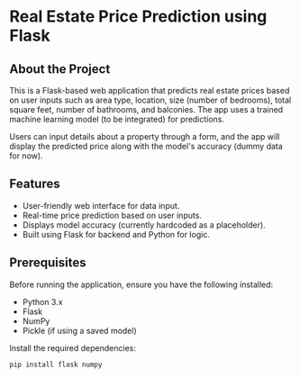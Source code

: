 # Real Estate Price Prediction using Flask
## About the Project
This is a Flask-based web application that predicts real estate prices based on user inputs such as area type, location, size (number of bedrooms), total square feet, number of bathrooms, and balconies. The app uses a trained machine learning model (to be integrated) for predictions.

Users can input details about a property through a form, and the app will display the predicted price along with the model's accuracy (dummy data for now).
## Features
- User-friendly web interface for data input.
- Real-time price prediction based on user inputs.
- Displays model accuracy (currently hardcoded as a placeholder).
- Built using Flask for backend and Python for logic.
## Prerequisites
Before running the application, ensure you have the following installed:
- Python 3.x
- Flask
- NumPy
- Pickle (if using a saved model)

Install the required dependencies:
```bash
pip install flask numpy
